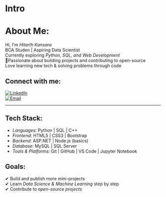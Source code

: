 # Intro
# About Me:
Hi, I'm *Hitarth Kansara*  
 BCA Studen |  Aspiring Data Scientist  
 Currently exploring *Python, SQL, and Web Development*  
🚀Passionate about building projects and contributing to open-source  
 Love learning new tech & solving problems through code  

## Connect with me:
[![LinkedIn](https://img.shields.io/badge/LinkedIn-Connect-blue?logo=linkedin)](https://www.linkedin.com/in/hitarth-kansara-078b82366)   
[![Email](https://img.shields.io/badge/Email-Contact-red?logo=gmail)](mailto:hitarthkansara2005@gmail.com)  


---

##  Tech Stack:
- *Languages:* Python  | SQL | C++  
- *Frontend:* HTML5 | CSS3 | Bootstrap 
- *Backend:* ASP.NET | Node.js (basics)  
- *Database:* MySQL | SQL Server  
- *Tools & Platforms:* Git | GitHub | VS Code | Jupyter Notebook  


##  Goals:
✔ Build and publish more mini-projects  
✔ Learn *Data Science & Machine Learning* step by step  
✔ Contribute to *open-source projects*  
